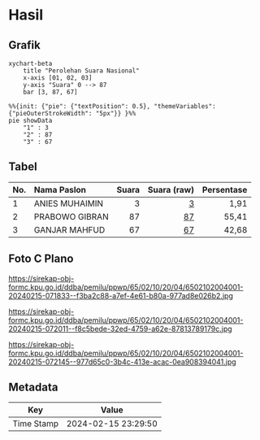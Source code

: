 # Hasil

## Grafik

```mermaid
xychart-beta
    title "Perolehan Suara Nasional"
    x-axis [01, 02, 03]
    y-axis "Suara" 0 --> 87
    bar [3, 87, 67]
```

```mermaid
%%{init: {"pie": {"textPosition": 0.5}, "themeVariables": {"pieOuterStrokeWidth": "5px"}} }%%
pie showData
    "1" : 3
    "2" : 87
    "3" : 67
```

## Tabel

| No. | Nama Paslon    | Suara | Suara (raw) | Persentase |
|:--- |:-------------- | -----:| -----------:| ----------:|
| 1   | ANIES MUHAIMIN | 3     | [3][p-1]    | 1,91       |
| 2   | PRABOWO GIBRAN | 87    | [87][p-2]   | 55,41      |
| 3   | GANJAR MAHFUD  | 67    | [67][p-3]   | 42,68      |


[p-1]: https://github.com/gigit-pemilu/pemilu-2024/blob/main/pilpres/hitung-suara/sub/65-kalimantan-utara/sub/02-malinau/sub/10-kayan-selatan/sub/2004-sungai-barang/sub/001-tps/sub/paslon-1.txt
[p-2]: https://github.com/gigit-pemilu/pemilu-2024/blob/main/pilpres/hitung-suara/sub/65-kalimantan-utara/sub/02-malinau/sub/10-kayan-selatan/sub/2004-sungai-barang/sub/001-tps/sub/paslon-2.txt
[p-3]: https://github.com/gigit-pemilu/pemilu-2024/blob/main/pilpres/hitung-suara/sub/65-kalimantan-utara/sub/02-malinau/sub/10-kayan-selatan/sub/2004-sungai-barang/sub/001-tps/sub/paslon-3.txt

## Foto C Plano

https://sirekap-obj-formc.kpu.go.id/ddba/pemilu/ppwp/65/02/10/20/04/6502102004001-20240215-071833--f3ba2c88-a7ef-4e61-b80a-977ad8e026b2.jpg

https://sirekap-obj-formc.kpu.go.id/ddba/pemilu/ppwp/65/02/10/20/04/6502102004001-20240215-072011--f8c5bede-32ed-4759-a62e-87813789179c.jpg

https://sirekap-obj-formc.kpu.go.id/ddba/pemilu/ppwp/65/02/10/20/04/6502102004001-20240215-072145--977d65c0-3b4c-413e-acac-0ea908394041.jpg


## Metadata

| Key        | Value               |
| ---------- | ------------------- |
| Time Stamp | 2024-02-15 23:29:50 |



